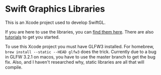# Swift Graphics Libraries

This is an Xcode project used to develop SwiftGL. 

If you are here to use the libraries, you can
[find them here](https://github.com/SwiftGL).
There are also [tutorials](http://swiftgl.org)
to get you started.

To use this Xcode project you must have GLFW3 installed. For homebrew,
`brew install --static --HEAD glfw3` does the trick. Currently due to a bug in GLFW 3.2.1 on macos, you have to use the master branch to get the bug fix. Also, and I haven't researched why, static libraries are all that will compile.
